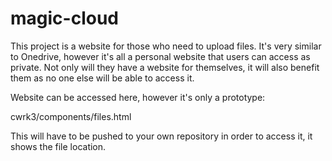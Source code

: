 # magic-cloud

This project is a website for those who need to upload files. It's very similar to Onedrive, however it's all a personal website
that users can access as private. Not only will they have a website for themselves, it will also benefit them as no one else will
be able to access it. 

Website can be accessed here, however it's only a prototype: 

cwrk3/components/files.html

This will have to be pushed to your own repository in order to access it, it shows the file location. 
